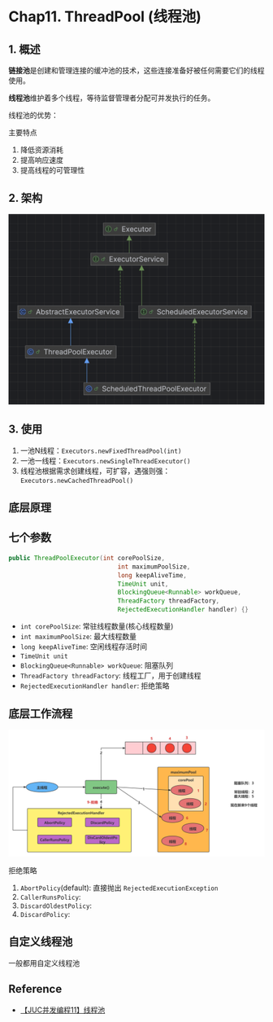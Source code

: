 # Chap11. ThreadPool (线程池)

## 1. 概述
**链接池**是创建和管理连接的缓冲池的技术，这些连接准备好被任何需要它们的线程使用。

**线程池**维护着多个线程，等待监督管理者分配可并发执行的任务。

线程池的优势：

主要特点
1. 降低资源消耗
2. 提高响应速度
3. 提高线程的可管理性


## 2. 架构
![](images/Executor_Framework.png)


## 3. 使用
1. 一池N线程：`Executors.newFixedThreadPool(int)`
2. 一池一线程：`Executors.newSingleThreadExecutor()`
3. 线程池根据需求创建线程，可扩容，遇强则强：`Executors.newCachedThreadPool()`

## 底层原理

## 七个参数
```java
public ThreadPoolExecutor(int corePoolSize,
                              int maximumPoolSize,
                              long keepAliveTime,
                              TimeUnit unit,
                              BlockingQueue<Runnable> workQueue,
                              ThreadFactory threadFactory,
                              RejectedExecutionHandler handler) {}
```
* `int corePoolSize`: 常驻线程数量(核心线程数量)
* `int maximumPoolSize`: 最大线程数量
* `long keepAliveTime`: 空闲线程存活时间
* `TimeUnit unit`
* `BlockingQueue<Runnable> workQueue`: 阻塞队列
* `ThreadFactory threadFactory`: 线程工厂，用于创建线程
* `RejectedExecutionHandler handler`: 拒绝策略


## 底层工作流程
![](images/ThreadPool_底层工作流程.png)

拒绝策略
1. `AbortPolicy`(default): 直接抛出 `RejectedExecutionException`
2. `CallerRunsPolicy`: 
3. `DiscardOldestPolicy`: 
4. `DiscardPolicy`: 


## 自定义线程池
一般都用自定义线程池



## Reference
* [【JUC并发编程11】线程池](https://blog.csdn.net/xt199711/article/details/122806132?spm=1001.2014.3001.5501)